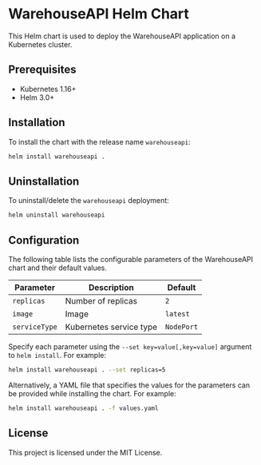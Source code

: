 # WarehouseAPI Helm Chart

This Helm chart is used to deploy the WarehouseAPI application on a Kubernetes cluster.

## Prerequisites

- Kubernetes 1.16+
- Helm 3.0+

## Installation

To install the chart with the release name `warehouseapi`:

```sh
helm install warehouseapi .
```

## Uninstallation

To uninstall/delete the `warehouseapi` deployment:

```sh
helm uninstall warehouseapi
```

## Configuration

The following table lists the configurable parameters of the WarehouseAPI chart and their default values.

| Parameter            | Description                        | Default           |
|----------------------|------------------------------------|-------------------|
| `replicas`           | Number of replicas                 | `2`               |
| `image`              | Image                              | `latest`          |
| `serviceType`        | Kubernetes service type            | `NodePort`        |


Specify each parameter using the `--set key=value[,key=value]` argument to `helm install`. For example:

```sh
helm install warehouseapi . --set replicas=5
```

Alternatively, a YAML file that specifies the values for the parameters can be provided while installing the chart. For example:

```sh
helm install warehouseapi . -f values.yaml
```

## License

This project is licensed under the MIT License.